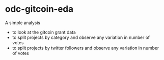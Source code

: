 # odc-gitcoin-eda

A simple analysis 

  - to look at the gitcoin grant data
  - to split projects by category and observe any variation in number of votes
  - to split projects by twitter followers and observe any variation in number of votes
